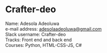 # Crafter-deo
Name: Adesola Adeoluwa<br>
e-mail address: adesolaadeoluwa@gmail.com<br>
Slack username: Crafter-deo<br>
Tracks: Front end and back end<br>
Courses: Python, HTML-CSS-JS, C#<br>
